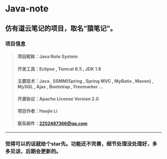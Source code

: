 # Java-note
仿有道云笔记的项目，取名“猿笔记”。
---
### 项目信息
> #### 项目昵称：Java Note System
> #### 开发工具：Eclipse , Tomcat 8.5 , JDK 1.8
> #### 主要技术：Java , SSMM(Spring , Spring MVC , MyBatis , Maven) , MySQL , Ajax , Bootstrap , Freemarker ...
> #### 开源协议：Apache License Version 2.0
> #### 项目作者：Haojie Li
> #### 联系邮件：2252487366@qq.com
---
### 觉得可以的话就给个star先。功能还不完善，细节处理没处理好，多多见谅，后期会更新的。